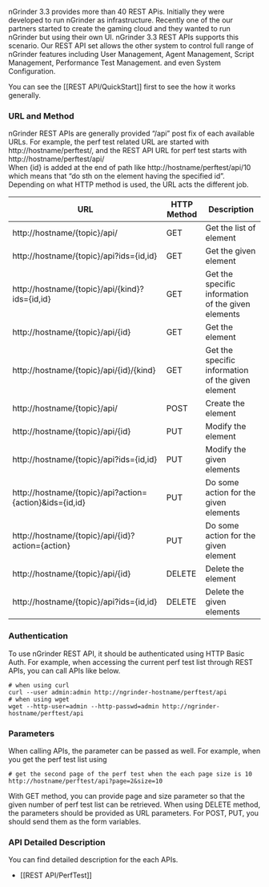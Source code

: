 nGrinder 3.3 provides more than 40 REST APis. Initially they were developed to run nGrinder as infrastructure. Recently one of the our partners started to create the gaming cloud and they wanted to run nGrinder but using their own UI. nGrinder 3.3 REST APIs supports this scenario. Our REST API set allows the other system to control full range of nGrinder features including User Management, Agent Management, Script Management, Performance Test Management. and even System Configuration.

You can see the [[REST API/QuickStart]] first to see the how it works generally.

### URL and Method
nGrinder REST APIs are generally provided “/api” post fix of each available URLs. For example, the perf test related URL are started with http://hostname/perftest/, and the REST API URL for perf test starts with http://hostname/perftest/api/  
When {id} is added at the end of path like http://hostname/perftest/api/10 which means that “do sth on the element having the specified id”. Depending on what HTTP method is used, the URL acts the different job.

|URL|HTTP Method|Description|
|---|-----------|-----------|
|http://hostname/{topic}/api/|GET|Get the list of element|
|http://hostname/{topic}/api?ids={id,id}|GET|Get the given element|
|http://hostname/{topic}/api/{kind}?ids={id,id}|GET|Get the specific information of the given elements|
|http://hostname/{topic}/api/{id}|GET|Get the element|
|http://hostname/{topic}/api/{id}/{kind}|GET|Get the specific information of the given element|
|http://hostname/{topic}/api/|POST|Create the element|
|http://hostname/{topic}/api/{id}|PUT|Modify the element|
|http://hostname/{topic}/api?ids={id,id}|PUT|Modify the given elements|
|http://hostname/{topic}/api?action={action}&ids={id,id}|PUT|Do some action for the given elements|
|http://hostname/{topic}/api/{id}?action={action}|PUT|Do some action for the given element|
|http://hostname/{topic}/api/{id}|DELETE|Delete the element|
|http://hostname/{topic}/api?ids={id,id}|DELETE|Delete the given elements|

### Authentication
To use nGrinder REST API, it should be authenticated using HTTP Basic Auth. For example, when accessing the current perf test list through REST APIs, you can call APIs like below.
```
# when using curl
curl --user admin:admin http://ngrinder-hostname/perftest/api
# when using wget
wget --http-user=admin --http-passwd=admin http://ngrinder-hostname/perftest/api
```

### Parameters
When calling APIs, the parameter can be passed as well. For example, when you get the perf test list using
```
# get the second page of the perf test when the each page size is 10
http://hostname/perftest/api?page=2&size=10
```

With GET method, you can provide page and size parameter so that the given number of perf test list can be retrieved. When using DELETE method, the parameters should be provided as URL parameters. For POST, PUT, you should send them as the form variables.

### API Detailed Description
You can find detailed description for the each APIs.
- [[REST API/PerfTest]]
